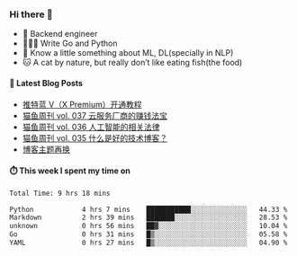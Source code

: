 ### Hi there 👋

- 🔧 Backend engineer
- 👨🏻‍💻 Write Go and Python
- 🔭 Know a little something about ML, DL(specially in NLP)
- 🐱 A cat by nature, but really don’t like eating fish(the food)

#### 📖 Latest Blog Posts
<!-- BLOG-POST-LIST:START -->
- [推特蓝 V（X Premium）开通教程](https://ameow.xyz/archives/subscribe-x-premium)
- [猫鱼周刊 vol. 037 云服务厂商的赚钱法宝](https://ameow.xyz/archives/weekly-037)
- [猫鱼周刊 vol. 036 人工智能的相关法律](https://ameow.xyz/archives/weekly-036)
- [猫鱼周刊 vol. 035 什么是好的技术博客？](https://ameow.xyz/archives/weekly-035)
- [博客主题再换](https://ameow.xyz/archives/bo-ke-zhu-ti-zai-huan)
<!-- BLOG-POST-LIST:END -->

#### ⏱️ This week I spent my time on
<!--START_SECTION:waka-->

```txt
Total Time: 9 hrs 18 mins

Python            4 hrs 7 mins    ███████████░░░░░░░░░░░░░░   44.33 %
Markdown          2 hrs 39 mins   ███████░░░░░░░░░░░░░░░░░░   28.53 %
unknown           0 hrs 56 mins   ██▓░░░░░░░░░░░░░░░░░░░░░░   10.04 %
Go                0 hrs 31 mins   █▒░░░░░░░░░░░░░░░░░░░░░░░   05.58 %
YAML              0 hrs 27 mins   █▒░░░░░░░░░░░░░░░░░░░░░░░   04.90 %
```

<!--END_SECTION:waka-->

<!--
**LeslieLeung/LeslieLeung** is a ✨ _special_ ✨ repository because its `README.md` (this file) appears on your GitHub profile.

Here are some ideas to get you started:

- 🔭 I’m currently working on ...
- 🌱 I’m currently learning ...
- 👯 I’m looking to collaborate on ...
- 🤔 I’m looking for help with ...
- 💬 Ask me about ...
- 📫 How to reach me: ...
- 😄 Pronouns: ...
- ⚡ Fun fact: ...
-->

